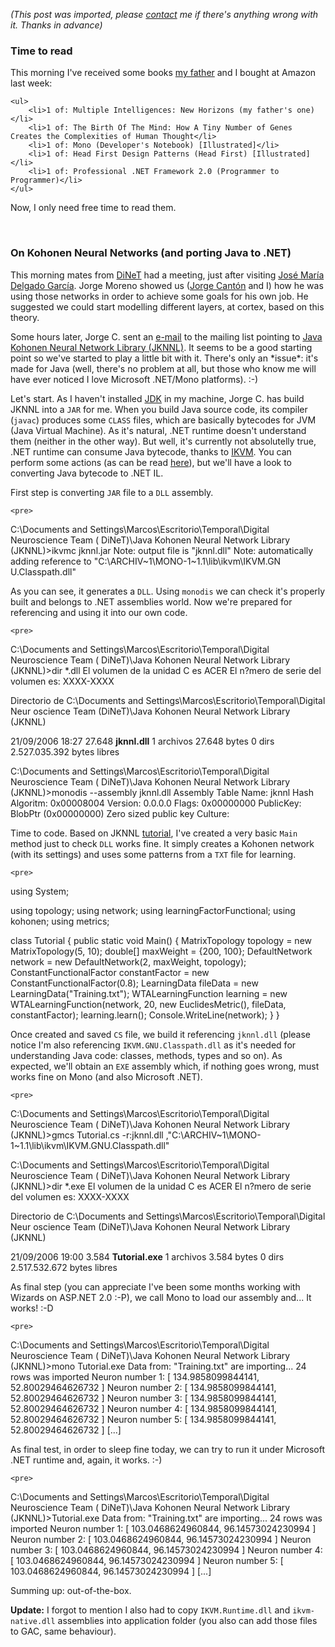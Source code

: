*(This post was imported, please [contact](#/contact) me if there's anything wrong with it. Thanks in advance)*

<div class="entry-body">
<h3>Time to read</h3>
<p>
	This morning I've received some books <a href="http://www.joseantoniocobena.com/">my father</a> and I bought at Amazon last week:
	
	<ul>
		<li>1 of: Multiple Intelligences: New Horizons (my father's one)</li>
		<li>1 of: The Birth Of The Mind: How A Tiny Number of Genes Creates the Complexities of Human Thought</li>
		<li>1 of: Mono (Developer's Notebook) [Illustrated]</li>
		<li>1 of: Head First Design Patterns (Head First) [Illustrated]</li>
		<li>1 of: Professional .NET Framework 2.0 (Programmer to Programmer)</li>
	</ul>
</p>
<p>
	Now, I only need free time to read them.
</p>
<br />
<h3>On Kohonen Neural Networks (and porting Java to .NET)</h3>
<p>
	This morning mates from <a href="http://www.youcannoteatbits.org/DiNeT/">DiNeT</a> had a meeting, just after visiting <a href="http://www.upo.es/depa/webdex/nrb/DIVISION/JMsp.htm">Jos&eacute; Mar&iacute;a Delgado Garc&iacute;a</a>. Jorge Moreno showed us (<a href="http://jorgemagic.blogspot.com/">Jorge Cant&oacute;n</a> and I) how he was using those networks in order to achieve some goals for his own job. He suggested we could start modelling different layers, at cortex, based on this theory.
</p>
<p>
	Some hours later, Jorge C. sent an <a href="http://listas.us.es/pipermail/dinet/2006-September/000038.html">e-mail</a> to the mailing list pointing to <a href="http://jknnl.sourceforge.net/">Java Kohonen Neural Network Library (JKNNL)</a>. It seems to be a good starting point so we've started to play a little bit with it. There's only an *issue*: it's made for Java (well, there's no problem at all, but those who know me will have ever noticed I love Microsoft .NET/Mono platforms). :-)
</p>
	Let's start. As I haven't installed <a href="http://java.sun.com/javase/downloads/index.jsp">JDK</a> in my machine, Jorge C. has build JKNNL into a <code>JAR</code> for me. When you build Java source code, its compiler (<code>javac</code>) produces some <code>CLASS</code> files, which are basically bytecodes for JVM (Java Virtual Machine). As it's natural, .NET runtime doesn't understand them (neither in the other way). But well, it's currently not absolutelly true, .NET runtime can consume Java bytecode, thanks to <a href="http://www.ikvm.net/">IKVM</a>. You can perform some actions (as can be read <a href="http://www.ikvm.net/uses.html">here</a>), but we'll have a look to converting Java bytecode to .NET IL.
</p>
<p>
	First step is converting <code>JAR</code> file to a <code>DLL</code> assembly.
	
	<pre>
C:\Documents and Settings\Marcos\Escritorio\Temporal\Digital Neuroscience Team (
DiNeT)\Java Kohonen Neural Network Library (JKNNL)>ikvmc jknnl.jar
Note: output file is "jknnl.dll"
Note: automatically adding reference to "C:\ARCHIV~1\MONO-1~1.1\lib\ikvm\IKVM.GN
U.Classpath.dll"
	</pre>
</p>
<p>
	As you can see, it generates a <code>DLL</code>. Using <code>monodis</code> we can check it's properly built and belongs to .NET assemblies world. Now we're prepared for referencing and using it into our own code.
	
	<pre>
C:\Documents and Settings\Marcos\Escritorio\Temporal\Digital Neuroscience Team (
DiNeT)\Java Kohonen Neural Network Library (JKNNL)>dir *.dll
 El volumen de la unidad C es ACER
 El n?mero de serie del volumen es: XXXX-XXXX

 Directorio de C:\Documents and Settings\Marcos\Escritorio\Temporal\Digital Neur
oscience Team (DiNeT)\Java Kohonen Neural Network Library (JKNNL)

21/09/2006  18:27            27.648 <b>jknnl.dll</b>
               1 archivos         27.648 bytes
               0 dirs   2.527.035.392 bytes libres

C:\Documents and Settings\Marcos\Escritorio\Temporal\Digital Neuroscience Team (
DiNeT)\Java Kohonen Neural Network Library (JKNNL)>monodis --assembly jknnl.dll
Assembly Table
Name:          jknnl
Hash Algoritm: 0x00008004
Version:       0.0.0.0
Flags:         0x00000000
PublicKey:     BlobPtr (0x00000000)
        Zero sized public key
Culture:
	</pre>
</p>
<p>
	Time to code. Based on JKNNL <a href="http://jknnl.sourceforge.net/tutorial.html">tutorial</a>, I've created a very basic <code>Main</code> method just to check <code>DLL</code> works fine. It simply creates a Kohonen network (with its settings) and uses some patterns from a <code>TXT</code> file for learning.

	<pre>
using System;

using topology;
using network;
using learningFactorFunctional;
using kohonen;
using metrics;

class Tutorial
{
	public static void Main()
	{
		MatrixTopology topology = new MatrixTopology(5, 10);
		double[] maxWeight = {200, 100};
		DefaultNetwork network = new DefaultNetwork(2, maxWeight, topology);
		ConstantFunctionalFactor constantFactor = new ConstantFunctionalFactor(0.8);
		LearningData fileData = new LearningData("Training.txt");
		WTALearningFunction learning = new WTALearningFunction(network, 20, new EuclidesMetric(), fileData, constantFactor);
		learning.learn();
		Console.WriteLine(network);
	}
}
	</pre>
</p>
<p>
	Once created and saved <code>CS</code> file, we build it referencing <code>jknnl.dll</code> (please notice I'm also referencing <code>IKVM.GNU.Classpath.dll</code> as it's needed for understanding Java code: classes, methods, types and so on). As expected, we'll obtain an <code>EXE</code> assembly which, if nothing goes wrong, must works fine on Mono (and also Microsoft .NET).

	<pre>
C:\Documents and Settings\Marcos\Escritorio\Temporal\Digital Neuroscience Team (
DiNeT)\Java Kohonen Neural Network Library (JKNNL)>gmcs Tutorial.cs -r:jknnl.dll
,"C:\ARCHIV~1\MONO-1~1.1\lib\ikvm\IKVM.GNU.Classpath.dll"

C:\Documents and Settings\Marcos\Escritorio\Temporal\Digital Neuroscience Team (
DiNeT)\Java Kohonen Neural Network Library (JKNNL)>dir *.exe
 El volumen de la unidad C es ACER
 El n?mero de serie del volumen es: XXXX-XXXX

 Directorio de C:\Documents and Settings\Marcos\Escritorio\Temporal\Digital Neur
oscience Team (DiNeT)\Java Kohonen Neural Network Library (JKNNL)

21/09/2006  19:00             3.584 <b>Tutorial.exe</b>
               1 archivos          3.584 bytes
               0 dirs   2.517.532.672 bytes libres
	</pre>
</p>
<p>
	As final step (you can appreciate I've been some months working with Wizards on ASP.NET 2.0 :-P), we call Mono to load our assembly and... It works! :-D

	<pre>
C:\Documents and Settings\Marcos\Escritorio\Temporal\Digital Neuroscience Team (
DiNeT)\Java Kohonen Neural Network Library (JKNNL)>mono Tutorial.exe
Data from: "Training.txt" are importing...
24 rows was imported
Neuron number 1: [ 134.9858099844141, 52.80029464626732 ]
Neuron number 2: [ 134.9858099844141, 52.80029464626732 ]
Neuron number 3: [ 134.9858099844141, 52.80029464626732 ]
Neuron number 4: [ 134.9858099844141, 52.80029464626732 ]
Neuron number 5: [ 134.9858099844141, 52.80029464626732 ]
[...]
	</pre>
</p>
<p>
	As final test, in order to sleep fine today, we can try to run it under Microsoft .NET runtime and, again, it works. :-)

	<pre>
C:\Documents and Settings\Marcos\Escritorio\Temporal\Digital Neuroscience Team (
DiNeT)\Java Kohonen Neural Network Library (JKNNL)>Tutorial.exe
Data from: "Training.txt" are importing...
24 rows was imported
Neuron number 1: [ 103.0468624960844, 96.14573024230994 ]
Neuron number 2: [ 103.0468624960844, 96.14573024230994 ]
Neuron number 3: [ 103.0468624960844, 96.14573024230994 ]
Neuron number 4: [ 103.0468624960844, 96.14573024230994 ]
Neuron number 5: [ 103.0468624960844, 96.14573024230994 ]
[...]
	</pre>
</p>
<p>
	Summing up: out-of-the-box.
</p>
<p>
	<b>Update:</b> I forgot to mention I also had to copy <code>IKVM.Runtime.dll</code> and <code>ikvm-native.dll</code> assemblies into application folder (you also can add those files to GAC, same behaviour).
</p>
</div>
